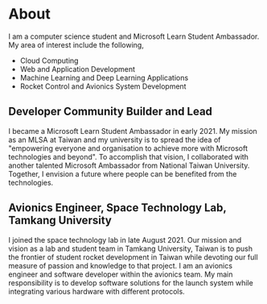 # About
I am a computer science student and Microsoft Learn Student Ambassador. My area of interest include the following,
- Cloud Computing
- Web and Application Development
- Machine Learning and Deep Learning Applications
- Rocket Control and Avionics System Development

## Developer Community Builder and Lead 
I became a Microsoft Learn Student Ambassador in early 2021. My mission as an MLSA at Taiwan and my university is to spread the idea of "empowering everyone and organisation to achieve more with Microsoft technologies and beyond". To accomplish that vision, I collaborated with another talented Microsoft Ambassador from National Taiwan University. Together, I envision a future where people can be benefited from the technologies.

## Avionics Engineer, Space Technology Lab, Tamkang University
I joined the space technology lab in late August 2021. Our mission and vision as a lab and student team in Tamkang University, Taiwan is to push the frontier of student rocket development in Taiwan while devoting our full measure of passion and knowledge to that project. I am an avionics engineer and software developer within the avionics team. My main responsibility is to develop software solutions for the launch system while integrating various hardware with different protocols.
